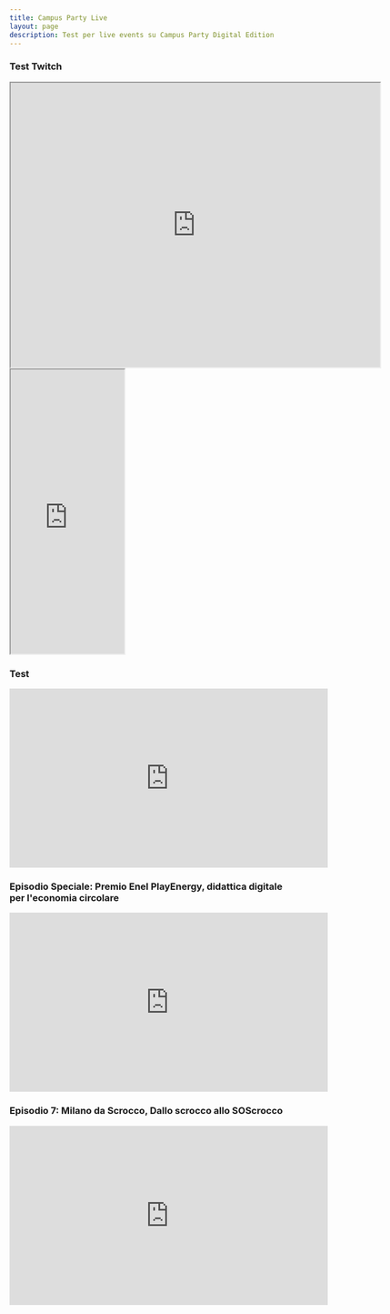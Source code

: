 ```yaml
---
title: Campus Party Live
layout: page
description: Test per live events su Campus Party Digital Edition
---
```


### Test Twitch

<iframe src="https://player.twitch.tv/?channel=campusparty" width="650" height="500"></iframe>

<iframe
  id="chat_embed"
  src="https://www.twitch.tv/embed/campusparty/chat"
  height="500"
  width="200">
</iframe>

<h3>Test</h3>

<iframe width="560" height="315" src="https://www.youtube.com/embed/OPBsDNr4Dco" frameborder="0" allow="accelerometer; autoplay; encrypted-media; gyroscope; picture-in-picture" allowfullscreen></iframe>

<h3> Episodio Speciale: Premio Enel PlayEnergy, didattica digitale per l'economia circolare </h3>

<iframe width="560" height="315" src="https://www.youtube.com/embed/Pd4wmw_EXeA" frameborder="0" allow="accelerometer; autoplay; encrypted-media; gyroscope; picture-in-picture" allowfullscreen></iframe>

<h3> Episodio 7: Milano da Scrocco, Dallo scrocco allo SOScrocco </h3>

<iframe width="560" height="315" src="https://www.youtube.com/embed/9xqtq8F6HhE" frameborder="0" allow="accelerometer; autoplay; encrypted-media; gyroscope; picture-in-picture" allowfullscreen></iframe>
